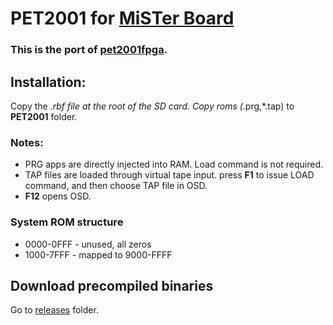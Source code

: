 # PET2001 for [MiSTer Board](https://github.com/MiSTer-devel/Main_MiSTer/wiki)

### This is the port of [pet2001fpga](https://github.com/skibo/Pet2001_Nexys3).

## Installation:
Copy the *.rbf file at the root of the SD card. Copy roms (*.prg,*.tap) to **PET2001** folder.

### Notes:
* PRG apps are directly injected into RAM. Load command is not required.
* TAP files are loaded through virtual tape input. press **F1** to issue LOAD command, and then choose TAP file in OSD.
* **F12** opens OSD.

### System ROM structure
* 0000-0FFF - unused, all zeros
* 1000-7FFF - mapped to 9000-FFFF

## Download precompiled binaries
Go to [releases](https://github.com/MiSTer-devel/PET2001_MiSTer/tree/master/releases) folder.
